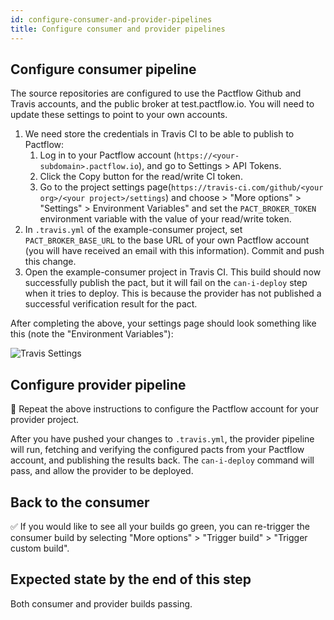 ```yaml
---
id: configure-consumer-and-provider-pipelines
title: Configure consumer and provider pipelines
---
```


## Configure consumer pipeline

The source repositories are configured to use the Pactflow Github and Travis accounts, and the public broker at test.pactflow.io. You will need to update these settings to point to your own accounts.

1. We need store the credentials in Travis CI to be able to publish to Pactflow:
    1. Log in to your Pactflow account (`https://<your-subdomain>.pactflow.io`), and go to Settings > API Tokens.
    1. Click the Copy button for the read/write CI token.
    1. Go to the project settings page(`https://travis-ci.com/github/<your org>/<your project>/settings`) and choose > "More options" > "Settings" > Environment Variables" and set the `PACT_BROKER_TOKEN` environment variable with the value of your read/write token.
1. In `.travis.yml` of the example-consumer project, set `PACT_BROKER_BASE_URL` to the base URL of your own Pactflow account (you will have received an email with this information). Commit and push this change.
1. Open the example-consumer project in Travis CI. This build should now successfully publish the pact, but it will fail on the `can-i-deploy` step when it tries to deploy. This is because the provider has not published a successful verification result for the pact.

After completing the above, your settings page should look something like this (note the "Environment Variables"):

![Travis Settings](/workshops/travis-settings.png)

## Configure provider pipeline

🔁 Repeat the above instructions to configure the Pactflow account for your provider project.

After you have pushed your changes to `.travis.yml`, the provider pipeline will run, fetching and verifying the configured pacts from your Pactflow account, and publishing the results back. The `can-i-deploy` command will pass, and allow the provider to be deployed.

## Back to the consumer

✅ If you would like to see all your builds go green, you can re-trigger the consumer build by selecting "More options" > "Trigger build" > "Trigger custom build".

## Expected state by the end of this step

Both consumer and provider builds passing.

<!-- This file has been synced from the pactflow/docs.pactflow.io repository. Please do not edit it directly. The URL of the source file can be found in the custom_edit_url value above -->

